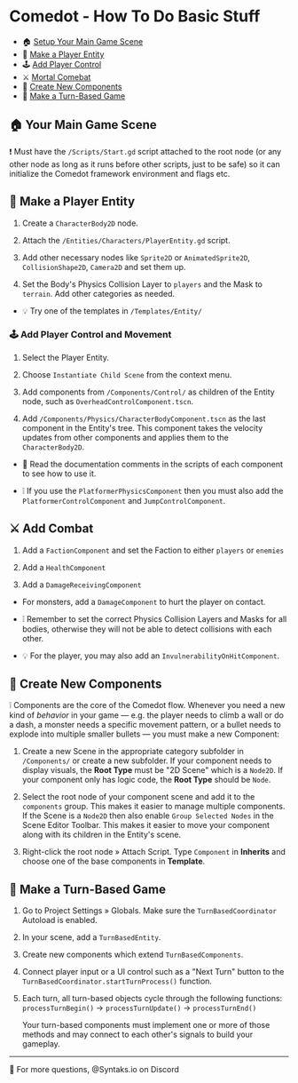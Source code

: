 # Comedot - How To Do Basic Stuff

* 🏠 [Setup Your Main Game Scene](#-your-main-game-scene)
* 👤 [Make a Player Entity](#-make-a-player-entity)
* 🕹️ [Add Player Control](#%EF%B8%8F-add-player-control-and-movement)
* ⚔️ [Mortal Comebat](#%EF%B8%8F-add-combat)
* 🧩 [Create New Components](#-create-new-components)
* 🎲 [Make a Turn-Based Game](#-make-a-turn-based-game)

## 🏠 Your Main Game Scene

❗️ Must have the `/Scripts/Start.gd` script attached to the root node (or any other node as long as it runs before other scripts, just to be safe) so it can initialize the Comedot framework environment and flags etc.

## 👤 Make a Player Entity

1. Create a `CharacterBody2D` node.

2. Attach the `/Entities/Characters/PlayerEntity.gd` script.

3. Add other necessary nodes like `Sprite2D` or `AnimatedSprite2D`, `CollisionShape2D`, `Camera2D` and set them up.

4. Set the Body's Physics Collision Layer to `players` and the Mask to `terrain`. Add other categories as needed.

* 💡 Try one of the templates in `/Templates/Entity/`

### 🕹️ Add Player Control and Movement

1. Select the Player Entity.

2. Choose `Instantiate Child Scene` from the context menu.

3. Add components from `/Components/Control/` as children of the Entity node, such as `OverheadControlComponent.tscn`.

4. Add `/Components/Physics/CharacterBodyComponent.tscn` as the last component in the Entity's tree. This component takes the velocity updates from other components and applies them to the `CharacterBody2D`.

* 📖 Read the documentation comments in the scripts of each component to see how to use it.

* ❕ If you use the `PlatformerPhysicsComponent` then you must also add the `PlatformerControlComponent` and `JumpControlComponent`.

## ⚔️ Add Combat

1. Add a `FactionComponent` and set the Faction to either `players` or `enemies`

2. Add a `HealthComponent`

3. Add a `DamageReceivingComponent`

* For monsters, add a `DamageComponent` to hurt the player on contact.

* ❕ Remember to set the correct Physics Collision Layers and Masks for all bodies, otherwise they will not be able to detect collisions with each other.

* 💡 For the player, you may also add an `InvulnerabilityOnHitComponent`.

## 🧩 Create New Components

❕ Components are the core of the Comedot flow. Whenever you need a new kind of *behavior* in your game — e.g. the player needs to climb a wall or do a dash, a monster needs a specific movement pattern, or a bullet needs to explode into multiple smaller bullets — you must make a new Component:

1. Create a new Scene in the appropriate category subfolder in `/Components/` or create a new subfolder. If your component needs to display visuals, the **Root Type** must be "2D Scene" which is a `Node2D`. If your component only has logic code, the **Root Type** should be `Node`.

2. Select the root node of your component scene and add it to the `components` group. This makes it easier to manage multiple components. If the Scene is a `Node2D` then also enable `Group Selected Nodes` in the Scene Editor Toolbar. This makes it easier to move your component along with its children in the Entity's scene.

3. Right-click the root node » Attach Script. Type `Component` in **Inherits** and choose one of the base components in **Template**.

## 🎲 Make a Turn-Based Game

1. Go to Project Settings » Globals. Make sure the `TurnBasedCoordinator` Autoload is enabled.

2. In your scene, add a `TurnBasedEntity`.

3. Create new components which extend `TurnBasedComponents`.

4. Connect player input or a UI control such as a "Next Turn" button to the `TurnBasedCoordinator.startTurnProcess()` function.

5. Each turn, all turn-based objects cycle through the following functions: `processTurnBegin()` → `processTurnUpdate()` → `processTurnEnd()`

	Your turn-based components must implement one or more of those methods and may connect to each other's signals to build your gameplay.

----

💬 For more questions, @Syntaks.io on Discord